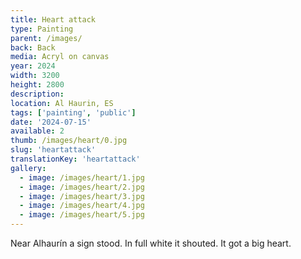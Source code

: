 ```yaml
---
title: Heart attack
type: Painting
parent: /images/
back: Back
media: Acryl on canvas
year: 2024
width: 3200
height: 2800
description: 
location: Al Haurin, ES
tags: ['painting', 'public']
date: '2024-07-15'
available: 2
thumb: /images/heart/0.jpg
slug: 'heartattack'
translationKey: 'heartattack'
gallery:
  - image: /images/heart/1.jpg
  - image: /images/heart/2.jpg
  - image: /images/heart/3.jpg
  - image: /images/heart/4.jpg
  - image: /images/heart/5.jpg
---
```

Near Alhaurín a sign stood. In full white it shouted. It got a big heart.
